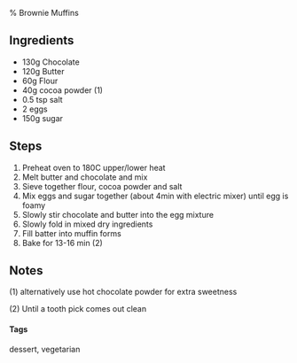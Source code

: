 % Brownie Muffins

## Ingredients 

* 130g Chocolate
* 120g Butter 
* 60g Flour
* 40g cocoa powder (1)
* 0.5 tsp salt
* 2 eggs
* 150g sugar 

## Steps 

1. Preheat oven to 180C upper/lower heat 
2. Melt butter and chocolate and mix 
3. Sieve together flour, cocoa powder and salt 
4. Mix eggs and sugar together (about 4min with electric mixer) until egg is foamy
5. Slowly stir chocolate and butter into the egg mixture
6. Slowly fold in mixed dry ingredients
7. Fill batter into muffin forms
8. Bake for 13-16 min (2)

## Notes 

(1) alternatively use hot chocolate powder for extra sweetness

(2) Until a tooth pick comes out clean

#### Tags
dessert, vegetarian
